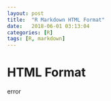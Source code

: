 ```yaml
---
layout: post
title:  "R Markdown HTML Format"
date:   2018-06-01 03:13:04
categories: [R]
tags: [R, markdown]
---
```

# HTML Format

error
